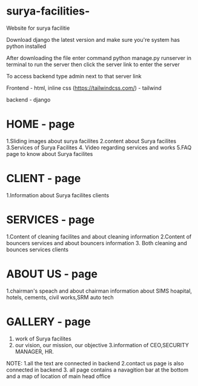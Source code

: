 # surya-facilities-
Website for surya facilitie 

Download django the latest version and make sure you're system has python installed 

After downloading the file enter command python manage.py runserver in terminal to run the server then click the server link to enter the server 

To access backend type admin next to that server link 

Frontend - html, inline css (https://tailwindcss.com/) - tailwind 

backend - django 

# HOME - page 

1.Sliding images about surya facilites 
2.content about Surya facilites
3.Services of Surya Facilites 
4. Video regarding services and works 
5.FAQ page to know about Surya facilites

# CLIENT - page

1.Information about Surya facilites clients

# SERVICES - page 

1.Content of cleaning facilites and about cleaning information
2.Content of bouncers services and about bouncers information 
3. Both cleaning and bounces services clients

# ABOUT US - page 

1.chairman's speach and about chairman 
information about SIMS hoapital, hotels, cements, civil works,SRM auto tech

# GALLERY - page

1. work of Surya facilites 
2. our vision, our mission, our objective 
3.information of CEO,SECURITY MANAGER, HR.

NOTE:
1.all the text are connected in backend 
2.contact us page is also connected in backend 
3. all page contains a navagition bar at the bottom and a map of location of main head office 
